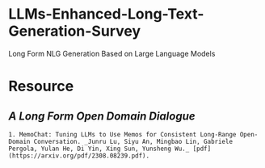 # LLMs-Enhanced-Long-Text-Generation-Survey
Long Form NLG Generation  Based on Large Language Models
# **Resource**
  ## _A Long Form Open Domain Dialogue_
    1. MemoChat: Tuning LLMs to Use Memos for Consistent Long-Range Open-Domain Conversation. _Junru Lu, Siyu An, Mingbao Lin, Gabriele Pergola, Yulan He, Di Yin, Xing Sun, Yunsheng Wu._ [pdf](https://arxiv.org/pdf/2308.08239.pdf).

